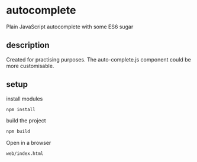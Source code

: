 # autocomplete

Plain JavaScript autocomplete with some ES6 sugar

## description

Created for practising purposes. The auto-complete.js component could be more customisable.

## setup

install modules

```sh
npm install
```

build the project

```sh
npm build
```

Open in a browser

```sh
web/index.html
```
